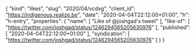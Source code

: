 {
  "kind": "likes",
  "slug": "2020/04/vcdvg",
  "client_id": "https://indigenous.realize.be",
  "date": "2020-04-04T22:12:00+01:00",
  "h": "h-entry",
  "properties": {
    "name": [
      "Like of @joshgad's tweet"
    ],
    "like-of": [
      "https://twitter.com/joshgad/status/1246294565205630976"
    ],
    "published": [
      "2020-04-04T22:12:00+01:00"
    ],
    "syndication": [
      "https://twitter.com/joshgad/status/1246294565205630976"
    ]
  }
}
